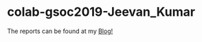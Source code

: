 # colab-gsoc2019-Jeevan_Kumar

The reports can be found at my [Blog!](https://sleep-404.github.io/learn-jekyll/)
